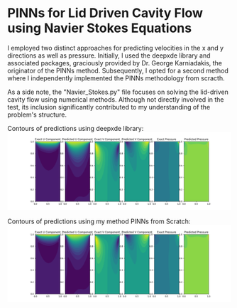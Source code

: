 # PINNs for Lid Driven Cavity Flow using Navier Stokes Equations

I employed two distinct approaches for predicting velocities in the x and y directions as well as pressure. Initially, I used the deepxde library and associated packages, graciously provided by Dr. George Karniadakis, the originator of the PINNs method. Subsequently, I opted for a second method where I independently implemented the PINNs methodology from scracth.

As a side note, the "Navier_Stokes.py" file focuses on solving the lid-driven cavity flow using numerical methods. Although not directly involved in the test, its inclusion significantly contributed to my understanding of the problem's structure.


Contours of predictions using deepxde library:
![Sample Image](https://github.com/Mahsarnzh/origenAI/blob/main/Question_2/contour_02.png)

Contours of predictions using my method PINNs from Scratch:
![Sample Image](https://github.com/Mahsarnzh/origenAI/blob/main/Question_2/contour_02.png)
